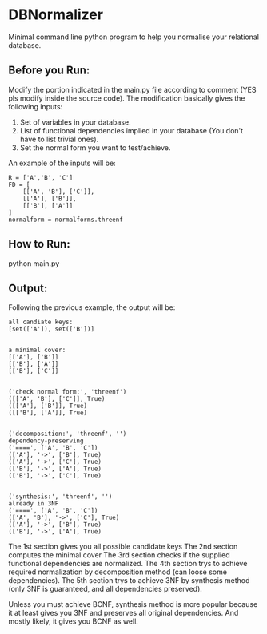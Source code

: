 # DBNormalizer
Minimal command line python program to help you normalise your relational database.

## Before you Run:
Modify the portion indicated in the main.py file according to comment (YES pls modify inside the source code).
The modification basically gives the following inputs:
1. Set of variables in your database.
2. List of functional dependencies implied in your database (You don't have to list trivial ones).
3. Set the normal form you want to test/achieve.

An example of the inputs will be:
```
R = ['A','B', 'C']
FD = [
    [['A', 'B'], ['C']], 
    [['A'], ['B']], 
    [['B'], ['A']]
]
normalform = normalforms.threenf
```

## How to Run:
python main.py

## Output:
Following the previous example, the output will be:
```
all candiate keys:
[set(['A']), set(['B'])]


a minimal cover:
[['A'], ['B']]
[['B'], ['A']]
[['B'], ['C']]


('check normal form:', 'threenf')
([['A', 'B'], ['C']], True)
([['A'], ['B']], True)
([['B'], ['A']], True)


('decomposition:', 'threenf', '')
dependency-preserving
('====', ['A', 'B', 'C'])
(['A'], '->', ['B'], True)
(['A'], '->', ['C'], True)
(['B'], '->', ['A'], True)
(['B'], '->', ['C'], True)


('synthesis:', 'threenf', '')
already in 3NF
('====', ['A', 'B', 'C'])
(['A', 'B'], '->', ['C'], True)
(['A'], '->', ['B'], True)
(['B'], '->', ['A'], True)
```
The 1st section gives you all possible candidate keys
The 2nd section computes the minimal cover
The 3rd section checks if the supplied functional dependencies are normalized.
The 4th section trys to achieve required normalization by decomposition method (can loose some dependencies).
The 5th section trys to achieve 3NF by synthesis method (only 3NF is guaranteed, and all dependencies preserved).

Unless you must achieve BCNF, synthesis method is more popular because it at least gives you 3NF and preserves all original dependencies. And mostly likely, it gives you BCNF as well.

